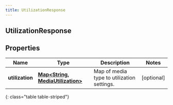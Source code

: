 ```yaml
---
title: UtilizationResponse
---
```

## UtilizationResponse


## Properties

| Name | Type | Description | Notes |
| ------------ | ------------- | ------------- | ------------- |
| **utilization** | <!----><!---->[**Map&lt;String, MediaUtilization&gt;**](MediaUtilization.html)<!----> | Map of media type to utilization settings. |  [optional] |
{: class="table table-striped"}



